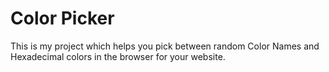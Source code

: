 # Color Picker

This is my project which helps you pick between random Color Names and Hexadecimal colors in the browser for your website.
